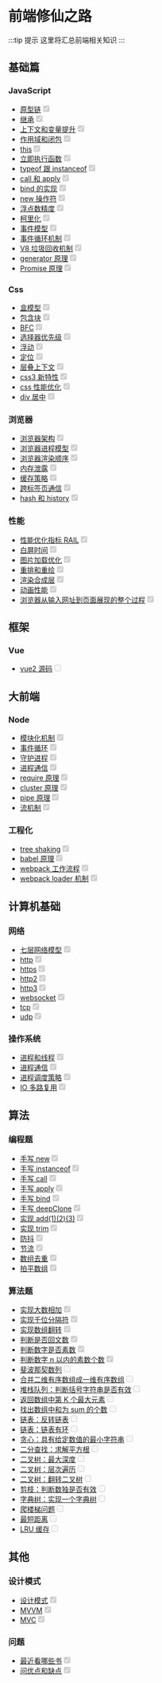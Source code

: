 # 前端修仙之路

:::tip 提示
这里将汇总前端相关知识
:::

<BackTop />

## 基础篇

### JavaScript

- [原型链](https://au1996.github.io/blog/guide/prototype.html)<input type="checkbox" disabled checked />
- [继承](https://au1996.github.io/blog/guide/prototype.html#%E7%BB%A7%E6%89%BF)<input type="checkbox" disabled checked />
- [上下文和变量提升](https://au1996.github.io/interview/variable/demo1.html)<input type="checkbox" disabled checked />
- [作用域和闭包](https://au1996.github.io/interview/scope/demo1.html)<input type="checkbox" disabled checked />
- [this](https://au1996.github.io/interview/this/demo1.html)<input type="checkbox" disabled checked />
- [立即执行函数](https://segmentfault.com/a/1190000003985390)<input type="checkbox" disabled checked />
- [typeof 跟 instanceof](https://au1996.github.io/interview/instanceof/demo1.html)<input type="checkbox" disabled checked />
- [call 和 apply](https://au1996.github.io/interview/call-apply-bind/call.html)<input type="checkbox" disabled checked />
- [bind 的实现](https://au1996.github.io/interview/call-apply-bind/bind.html)<input type="checkbox" disabled checked />
- [new 操作符](https://au1996.github.io/interview/new/demo1.html)<input type="checkbox" disabled checked />
- [浮点数精度](https://au1996.github.io/interview/ieee754/demo1.html)<input type="checkbox" disabled checked />
- [柯里化](https://au1996.github.io/interview/curry/demo1.html)<input type="checkbox" disabled checked />
- [事件模型](https://wangdoc.com/javascript/events/model)<input type="checkbox" disabled checked />
- [事件循环机制](https://au1996.github.io/blog/guide/event-loop.html)<input type="checkbox" disabled checked />
- [V8 垃圾回收机制](https://juejin.cn/post/6844904016325902344)<input type="checkbox" disabled checked />
- [generator 原理](https://au1996.github.io/interview/generator/demo1.html)<input type="checkbox" disabled checked />
- [Promise 原理](https://au1996.github.io/interview/promise/demo.html)<input type="checkbox" disabled checked />

### Css

- [盒模型](https://segmentfault.com/a/1190000013069516)<input type="checkbox" disabled checked />
- [包含块](https://au1996.github.io/blog/guide/css-block.html)<input type="checkbox" disabled checked />
- [BFC](https://zhuanlan.zhihu.com/p/25321647)<input type="checkbox" disabled checked />
- [选择器优先级](https://zhuanlan.zhihu.com/p/41604775)<input type="checkbox" disabled checked />
- [浮动](https://segmentfault.com/a/1190000012739764)<input type="checkbox" disabled checked />
- [定位](https://developer.mozilla.org/zh-CN/docs/Learn/CSS/CSS_layout/Positioning)<input type="checkbox" disabled checked />
- [层叠上下文](https://www.zhangxinxu.com/wordpress/2016/01/understand-css-stacking-context-order-z-index/)<input type="checkbox" disabled checked />
- [css3 新特性](https://segmentfault.com/a/1190000010780991)<input type="checkbox" disabled checked />
- [css 性能优化](https://blog.csdn.net/weixin_43883485/article/details/103504171)<input type="checkbox" disabled checked />
- [div 居中](https://au1996.github.io/blog/frontend/html-css/element-centered.html)<input type="checkbox" disabled checked />

### 浏览器

- [浏览器架构](https://xie.infoq.cn/article/5d36d123bfd1c56688e125ad3)<input type="checkbox" disabled checked />
- [浏览器进程模型](https://au1996.github.io/blog/guide/borwer-message.html)<input type="checkbox" disabled checked />
- [浏览器渲染顺序](https://au1996.github.io/blog/guide/borwer-render.html)<input type="checkbox" disabled checked />
- [内存泄露](https://au1996.github.io/interview/gc/demo1.html)<input type="checkbox" disabled checked />
- [缓存策略](https://juejin.cn/post/6844903593275817998)<input type="checkbox" disabled checked />
- [跨标签页通信](https://juejin.cn/post/6844903811232825357)<input type="checkbox" disabled checked />
- [hash 和 history](https://blog.csdn.net/Charissa2017/article/details/104779412)<input type="checkbox" disabled checked />

### 性能

- [性能优化指标 RAIL](https://juejin.cn/post/6850037273312886797)<input type="checkbox" disabled checked />
- [白屏时间](https://cloud.tencent.com/developer/article/1508941)<input type="checkbox" disabled checked />
- [图片加载优化](https://zhuanlan.zhihu.com/p/33370207)<input type="checkbox" disabled checked />
- [重排和重绘](https://juejin.cn/post/6844904083212468238)<input type="checkbox" disabled checked />
- [渲染合成层](https://segmentfault.com/a/1190000014520786)<input type="checkbox" disabled checked />
- [动画性能](https://www.jianshu.com/p/d24a891d4de6)<input type="checkbox" disabled checked />
- [浏览器从输入网址到页面展现的整个过程](https://www.jianshu.com/p/d616d887953a)<input type="checkbox" disabled checked />

## 框架

### Vue

- [vue2 源码](https://ustbhuangyi.github.io/vue-analysis/v2/prepare/)<input type="checkbox" disabled  />

## 大前端

### Node

- [模块化机制](https://segmentfault.com/a/1190000017466120)<input type="checkbox" disabled checked />
- [事件循环](https://learnku.com/articles/38802)<input type="checkbox" disabled checked />
- [守护进程](https://juejin.cn/post/6844903444839399438)<input type="checkbox" disabled checked />
- [进程通信](http://www.ayqy.net/blog/nodejs%E8%BF%9B%E7%A8%8B%E9%97%B4%E9%80%9A%E4%BF%A1/)<input type="checkbox" disabled checked />
- [require 原理](https://www.ruanyifeng.com/blog/2015/05/require.html)<input type="checkbox" disabled checked />
- [cluster 原理](https://www.cnblogs.com/dashnowords/p/10958457.html)<input type="checkbox" disabled checked />
- [pipe 原理](https://cloud.tencent.com/developer/article/1630068)<input type="checkbox" disabled checked />
- [流机制](https://www.barretlee.com/blog/2017/06/06/dive-to-nodejs-at-stream-module/)<input type="checkbox" disabled checked />

### 工程化

- [tree shaking](https://juejin.cn/post/6844903544756109319)<input type="checkbox" disabled checked />
- [babel 原理](https://bobi.ink/2019/10/01/babel/)<input type="checkbox" disabled checked />
- [webpack 工作流程](https://developer.aliyun.com/article/61047)<input type="checkbox" disabled checked />
- [webpack loader 机制](https://github.com/youngwind/blog/issues/101)<input type="checkbox" disabled checked />

## 计算机基础

### 网络

- [七层网络模型](https://zhuanlan.zhihu.com/p/32059190)<input type="checkbox" disabled checked />
- [http](https://coolshell.cn/articles/19840.html)<input type="checkbox" disabled checked />
- [https](https://zhuanlan.zhihu.com/p/26682342)<input type="checkbox" disabled checked />
- [http2](https://juejin.cn/post/6844903984524705800)<input type="checkbox" disabled checked />
- [http3](https://www.cloudflare.com/zh-cn/learning/performance/what-is-http3/)<input type="checkbox" disabled checked />
- [websocket](https://blog.csdn.net/LL845876425/article/details/106393358)<input type="checkbox" disabled checked />
- [tcp](https://coolshell.cn/articles/11564.html)<input type="checkbox" disabled checked />
- [udp](https://zhuanlan.zhihu.com/p/337678680)<input type="checkbox" disabled checked />

### 操作系统

- [进程和线程](https://juejin.cn/post/6844903801321685000)<input type="checkbox" disabled checked />
- [进程通信](https://www.jianshu.com/p/c1015f5ffa74)<input type="checkbox" disabled checked />
- [进程调度策略](https://blog.csdn.net/qq_35642036/article/details/82809812)<input type="checkbox" disabled checked />
- [IO 多路复用](https://imageslr.com/2020/02/27/select-poll-epoll.html)<input type="checkbox" disabled checked />

## 算法

### 编程题

- [手写 new](https://au1996.github.io/interview/new/demo1.html)<input type="checkbox" disabled checked />
- [手写 instanceof](https://au1996.github.io/interview/instanceof/demo1.html)<input type="checkbox" disabled checked />
- [手写 call](https://au1996.github.io/interview/call-apply-bind/call.html)<input type="checkbox" disabled checked />
- [手写 apply](https://au1996.github.io/interview/call-apply-bind/apply.html)<input type="checkbox" disabled checked />
- [手写 bind](https://au1996.github.io/interview/call-apply-bind/bind.html)<input type="checkbox" disabled checked />
- [手写 deepClone](https://cloud.tencent.com/developer/article/1497418)<input type="checkbox" disabled checked />
- [实现 add(1)(2)(3)](https://au1996.github.io/interview/curry/demo1.html)<input type="checkbox" disabled checked />
- [实现 trim](https://www.cnblogs.com/rubylouvre/archive/2009/09/18/1568794.html)<input type="checkbox" disabled checked />
- [防抖](https://au1996.github.io/interview/debounce/demo1.html)<input type="checkbox" disabled checked />
- [节流](https://au1996.github.io/interview/throttle/demo1.html)<input type="checkbox" disabled checked />
- [数组去重](https://au1996.github.io/interview/array/unique.html)<input type="checkbox" disabled checked />
- [拍平数组](https://au1996.github.io/interview/array/flat.html)<input type="checkbox" disabled checked />

### 算法题

- [实现大数相加](https://au1996.github.io/interview/algorithm/实现大数相加.html)<input type="checkbox" disabled checked />
- [实现千位分隔符](https://au1996.github.io/interview/algorithm/实现千位分隔符.html)<input type="checkbox" disabled checked />
- [实现数组翻转](https://au1996.github.io/interview/algorithm/实现数组翻转.html)<input type="checkbox" disabled checked />
- [判断是否回文数](https://au1996.github.io/interview/algorithm/判断是否回文数.html)<input type="checkbox" disabled checked />
- [判断数字是否素数](https://au1996.github.io/interview/algorithm/判断数字是否素数.html)<input type="checkbox" disabled checked />
- [判断数字 n 以内的素数个数](https://au1996.github.io/interview/algorithm/判断数字n以内的素数个数.html)<input type="checkbox" disabled checked />
- [斐波那契数列](https://leetcode.cn/problems/fibonacci-number/description/)<input type="checkbox" disabled  />
- [合并二维有序数组成一维有序数组](https://leetcode.cn/problems/he-bing-liang-ge-pai-xu-de-lian-biao-lcof/description/)<input type="checkbox" disabled  />
- [堆栈队列：判断括号字符串是否有效](https://leetcode.cn/problems/valid-parenthesis-string/description/)<input type="checkbox" disabled  />
- [返回数组中第 K 个最大元素](https://leetcode.cn/problems/kth-largest-element-in-an-array/description/)<input type="checkbox" disabled  />
- [找出数组中和为 sum 的个数](https://wizardforcel.gitbooks.io/the-art-of-programming-by-july/content/02.03.html)<input type="checkbox" disabled  />
- [链表：反转链表](https://leetcode.cn/problems/fan-zhuan-lian-biao-lcof/description/)<input type="checkbox" disabled  />
- [链表：链表有环](https://leetcode.cn/problems/linked-list-cycle/description/)<input type="checkbox" disabled  />
- [贪心：具有给定数值的最小字符串](https://leetcode.cn/problems/smallest-string-with-a-given-numeric-value/description/)<input type="checkbox" disabled  />
- [二分查找：求解平方根](https://leetcode.cn/problems/sqrtx/description/)<input type="checkbox" disabled  />
- [二叉树：最大深度](https://leetcode.cn/problems/er-cha-shu-de-shen-du-lcof/description/)<input type="checkbox" disabled  />
- [二叉树：层次遍历](https://leetcode.cn/problems/binary-tree-level-order-traversal/description/)<input type="checkbox" disabled  />
- [二叉树：翻转二叉树](https://leetcode.cn/problems/invert-binary-tree/description/)<input type="checkbox" disabled  />
- [剪枝：判断数独是否有效](https://leetcode.cn/problems/valid-sudoku/description/)<input type="checkbox" disabled  />
- [字典树：实现一个字典树](https://leetcode.cn/problems/implement-trie-prefix-tree/description/)<input type="checkbox" disabled  />
- [爬楼梯问题](https://leetcode.cn/problems/climbing-stairs/description/)<input type="checkbox" disabled  />
- [最短距离](https://leetcode.cn/problems/shortest-distance-to-a-character/description/)<input type="checkbox" disabled  />
- [LRU 缓存](https://leetcode.cn/problems/lru-cache/description/)<input type="checkbox" disabled  />

## 其他

### 设计模式

- [设计模式](https://refactoringguru.cn/design-patterns)<input type="checkbox" disabled checked />
- [MVVM](https://zhuanlan.zhihu.com/p/79899786)<input type="checkbox" disabled checked />
- [MVC](https://blog.csdn.net/zhangli_/article/details/50419783)<input type="checkbox" disabled checked />

### 问题

- [最近看哪些书](https://www.bookstack.cn/)<input type="checkbox" disabled checked  />
- [问优点和缺点](https://zhuanlan.zhihu.com/p/139952856)<input type="checkbox" disabled checked />

